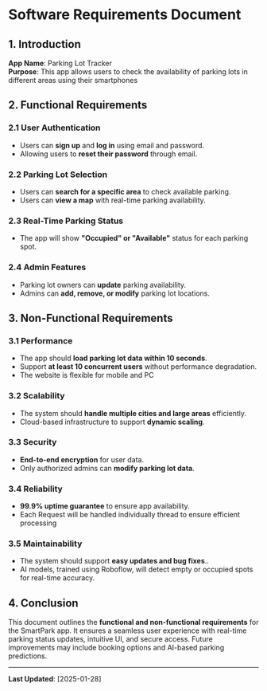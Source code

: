 # Software Requirements Document

## 1. Introduction
**App Name**: Parking Lot Tracker  
**Purpose**: This app allows users to check the availability of parking lots in different areas using their smartphones

## 2. Functional Requirements
### 2.1 User Authentication
- Users can **sign up** and **log in** using email and password.
- Allowing users to  **reset their password** through email.

### 2.2 Parking Lot Selection
- Users can **search for a specific area** to check available parking.
- Users can **view a map** with real-time parking availability.

### 2.3 Real-Time Parking Status
- The app will show **"Occupied" or "Available"** status for each parking spot.

### 2.4 Admin Features
- Parking lot owners can **update** parking availability.
- Admins can **add, remove, or modify** parking lot locations.

## 3. Non-Functional Requirements
### 3.1 Performance
- The app should **load parking lot data within 10 seconds**.
- Support **at least 10 concurrent users** without performance degradation.
- The website is flexible for mobile and PC

### 3.2 Scalability
- The system should **handle multiple cities and large areas** efficiently.
- Cloud-based infrastructure to support **dynamic scaling**.

### 3.3 Security
- **End-to-end encryption** for user data.
- Only authorized admins can **modify parking lot data**.

### 3.4 Reliability
- **99.9% uptime guarantee** to ensure app availability.
- Each Request will be handled individually thread to ensure efficient processing

### 3.5 Maintainability
- The system should support **easy updates and bug fixes**..
- AI models, trained using Roboflow, will detect empty or occupied spots for real-time accuracy.

## 4. Conclusion
This document outlines the **functional and non-functional requirements** for the SmartPark app. It ensures a seamless user experience with real-time parking status updates, intuitive UI, and secure access. Future improvements may include booking options and AI-based parking predictions.

---
**Last Updated**: [2025-01-28]